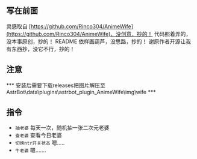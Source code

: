 ## 写在前面 ##
灵感取自 [https://github.com/Rinco304/AnimeWife](https://github.com/Rinco304/AnimeWife)，没创意，抄的！
代码照着弄的，没本事原创，抄的！
README 依样画葫芦，没思路，抄的！
谢原作者开源让我有东西抄，没它不行，抄的！ 

## 注意 ##
*** 安装后需要下载releases把图片解压至AstrBot\data\plugins\astrbot_plugin_AnimeWife\img\wife ***

## 指令 ##
- `抽老婆` 每天一次，随机抽一张二次元老婆
- `查老婆` 查看今日老婆
- `切换ntr开关状态` 嗯.....
- `牛老婆` 嗯.......
